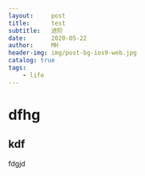 ```yaml
---
layout:     post
title:      test
subtitle:   进阶
date:       2020-05-22
author:     MH
header-img: img/post-bg-ios9-web.jpg
catalog: true
tags:
    - life
---
```

# dfhg
## kdf
fdgjd
